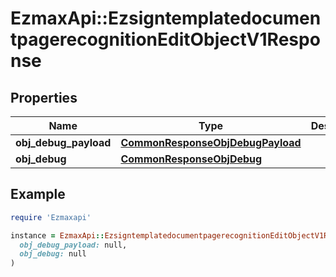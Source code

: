 # EzmaxApi::EzsigntemplatedocumentpagerecognitionEditObjectV1Response

## Properties

| Name | Type | Description | Notes |
| ---- | ---- | ----------- | ----- |
| **obj_debug_payload** | [**CommonResponseObjDebugPayload**](CommonResponseObjDebugPayload.md) |  |  |
| **obj_debug** | [**CommonResponseObjDebug**](CommonResponseObjDebug.md) |  | [optional] |

## Example

```ruby
require 'Ezmaxapi'

instance = EzmaxApi::EzsigntemplatedocumentpagerecognitionEditObjectV1Response.new(
  obj_debug_payload: null,
  obj_debug: null
)
```


